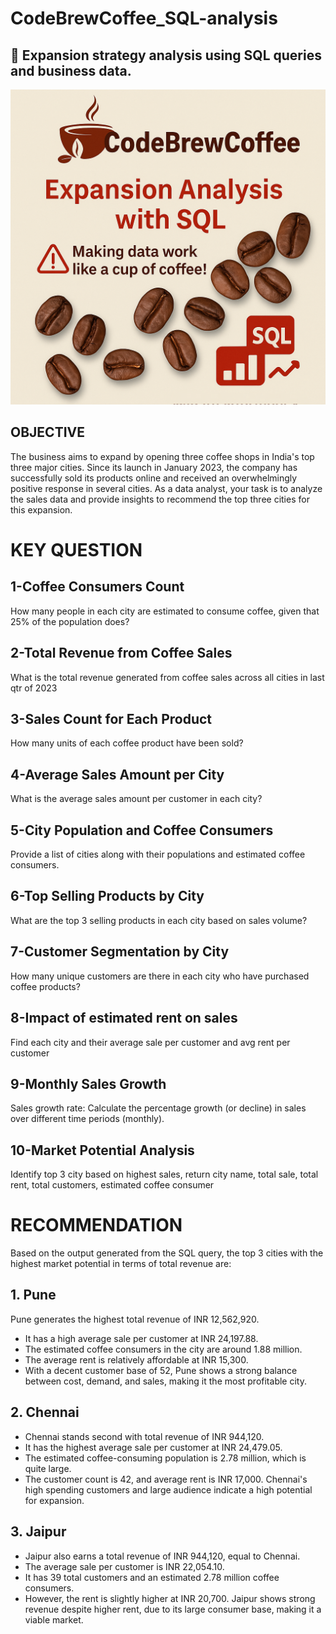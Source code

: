 # CodeBrewCoffee_SQL-analysis
## 📸 Expansion strategy analysis using SQL queries and business data.
![CODEBREWCOFFEE](https://github.com/riyadewangan08/CodeBrewCoffee_SQL-analysis/blob/85ec00195e22090e33d9965527ad555434c4cda9/codebrew_coffee_banner.png)

## OBJECTIVE
The business aims to expand by opening three coffee shops in
India's top three major cities. Since its launch in January 2023, the
company has successfully sold its products online and received an
overwhelmingly positive response in several cities. As a data
analyst, your task is to analyze the sales data and provide insights
to recommend the top three cities for this expansion.



# KEY QUESTION
## 1-Coffee Consumers Count

How many people in each city are estimated to consume coffee, given that 25% of the population does?


## 2-Total Revenue from Coffee Sales

What is the total revenue generated from coffee sales across all cities in last qtr of 2023


## 3-Sales Count for Each Product

How many units of each coffee product have been sold?



## 4-Average Sales Amount per City

What is the average sales amount per customer in each city?

## 5-City Population and Coffee Consumers

Provide a list of cities along with their populations and estimated coffee consumers.

## 6-Top Selling Products by City

What are the top 3 selling products in each city based on sales
volume?

## 7-Customer Segmentation by City

How many unique customers are there in each city who have
purchased coffee products?

## 8-Impact of estimated rent on sales

Find each city and their average sale per customer and avg rent per
customer

## 9-Monthly Sales Growth

Sales growth rate: Calculate the percentage growth (or
decline) in sales over different time periods (monthly).

## 10-Market Potential Analysis

Identify top 3 city based on highest sales, return city
name, total sale, total rent, total customers, estimated
coffee consumer

# RECOMMENDATION
Based on the output generated from the SQL query, the top 3 cities with the highest market potential
in terms of total revenue are:

## 1. Pune
Pune generates the highest total revenue of INR 12,562,920.
- It has a high average sale per customer at INR 24,197.88.
- The estimated coffee consumers in the city are around 1.88 million.
- The average rent is relatively affordable at INR 15,300.
- With a decent customer base of 52, Pune shows a strong balance between cost, demand, and
sales, making it the most profitable city.


## 2. Chennai
- Chennai stands second with total revenue of INR 944,120.
- It has the highest average sale per customer at INR 24,479.05.
- The estimated coffee-consuming population is 2.78 million, which is quite large.
- The customer count is 42, and average rent is INR 17,000.
Chennai's high spending customers and large audience indicate a high potential for expansion.


## 3. Jaipur
- Jaipur also earns a total revenue of INR 944,120, equal to Chennai.
- The average sale per customer is INR 22,054.10.
- It has 39 total customers and an estimated 2.78 million coffee consumers.
- However, the rent is slightly higher at INR 20,700.
Jaipur shows strong revenue despite higher rent, due to its large consumer base, making it a
viable market.
